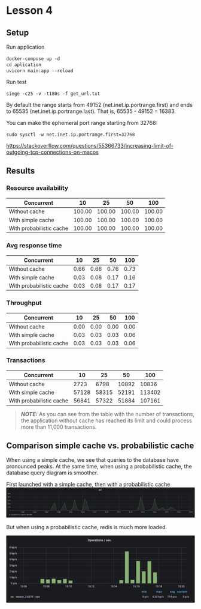 # Lesson 4

## Setup

Run application
```shell
docker-compose up -d
cd aplication
uvicorn main:app --reload
```

Run test 
```shell
siege -c25 -v -t180s -f get_url.txt
```

By default the range starts from 49152 (net.inet.ip.portrange.first) 
and ends to 65535 (net.inet.ip.portrange.last). That is, 65535 - 49152 = 16383.

You can make the ephemeral port range starting from 32768:
```shell
sudo sysctl -w net.inet.ip.portrange.first=32768
```
https://stackoverflow.com/questions/55366733/increasing-limit-of-outgoing-tcp-connections-on-macos


## Results

### Resource availability

| Concurrent                | 10     | 25     | 50     | 100    |
|---------------------------|--------|--------|--------|--------|
| Without cache             | 100.00 | 100.00 | 100.00 | 100.00 |
| With simple cache         | 100.00 | 100.00 | 100.00 | 100.00 |
| With  probabilistic cache | 100.00 | 100.00 | 100.00 | 100.00 |

### Avg response time

| Concurrent                | 10   | 25   | 50   | 100  |
|---------------------------|------|------|------|------|
| Without cache             | 0.66 | 0.66 | 0.76 | 0.73 |
| With simple cache         | 0.03 | 0.08 | 0.17 | 0.16 |
| With  probabilistic cache | 0.03 | 0.08 | 0.17 | 0.17 |

### Throughput

| Concurrent                | 10   | 25   | 50   | 100  |
|---------------------------|------|------|------|------|
| Without cache             | 0.00 | 0.00 | 0.00 | 0.00 |
| With simple cache         | 0.03 | 0.03 | 0.03 | 0.06 |
| With  probabilistic cache | 0.03 | 0.03 | 0.03 | 0.06 |

### Transactions

| Concurrent                | 10    | 25    | 50    | 100    |
|---------------------------|-------|-------|-------|--------|
| Without cache             | 2723  | 6798  | 10892 | 10836  |
| With simple cache         | 57128 | 58315 | 52191 | 113402 |
| With  probabilistic cache | 56841 | 57322 | 51884 | 107161 |

> **_NOTE:_**  As you can see from the table with the number of 
> transactions, the application without cache has reached its 
> limit and could process more than 11,000 transactions.

## Comparison simple cache vs. probabilistic cache

When using a simple cache, we see that queries to the database have 
pronounced peaks. At the same time, when using a probabilistic cache, 
the database query diagram is smoother.

First launched with a simple cache, then with a probabilistic cache
![db](./results/db.png "db")

But when using a probabilistic cache, redis is much more loaded.

![redis](./results/redis.png "redis")